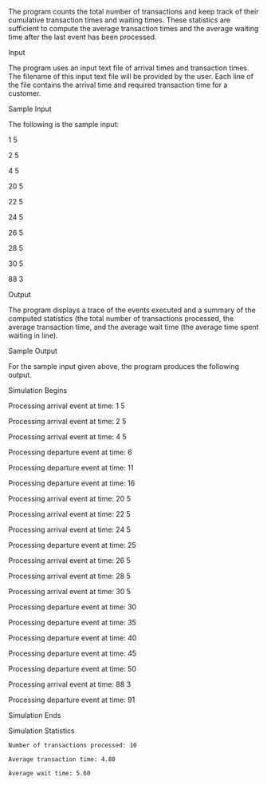 The program counts the total number of transactions and keep track of their cumulative transaction times and waiting
times. These statistics are sufficient to compute the average transaction times and the average waiting time after the last
event has been processed.

Input


The program uses an input text file of arrival times and transaction times. The filename of this input text file will be
provided by the user. Each line of the file contains the arrival time and required transaction time for a customer.



Sample Input

The following is the sample input:

1 5

2 5

4 5

20 5

22 5

24 5

26 5

28 5

30 5

88 3



Output

The program displays a trace of the events executed and a summary of the computed statistics (the total number of
transactions processed, the average transaction time, and the average wait time (the average time spent waiting in line).



Sample Output


For the sample input given above, the program produces the following output.

Simulation Begins

Processing arrival event at time: 1 5

Processing arrival event at time: 2 5

Processing arrival event at time: 4 5

Processing departure event at time: 6

Processing departure event at time: 11

Processing departure event at time: 16

Processing arrival event at time: 20 5

Processing arrival event at time: 22 5

Processing arrival event at time: 24 5

Processing departure event at time: 25

Processing arrival event at time: 26 5

Processing arrival event at time: 28 5

Processing arrival event at time: 30 5

Processing departure event at time: 30

Processing departure event at time: 35

Processing departure event at time: 40

Processing departure event at time: 45

Processing departure event at time: 50

Processing arrival event at time: 88 3

Processing departure event at time: 91

Simulation Ends

Simulation Statistics

    Number of transactions processed: 10

    Average transaction time: 4.80

    Average wait time: 5.60
